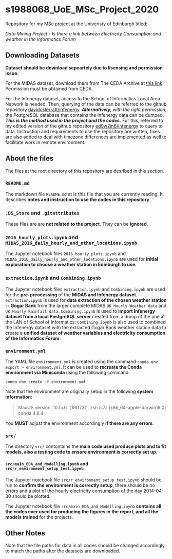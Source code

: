 # s1988068_UoE_MSc_Project_2020
 Repository for my MSc project at the Univeristy of Edinburgh titled:
 
 _Data Mining Project - Is there a link between Electricity Consumption and weather in the Informatics Forum_
 

## Downloading Datasets

**Dataset should be download sepeartely due to lisensing and permission issue.**



For the MIDAS dataset, download them from The CEDA Archive at [this link](https://catalogue.ceda.ac.uk/uuid/220a65615218d5c9cc9e4785a3234bd0)
Permission must be obtained from CEDA.

For the Infenergy dataset, access to the School of Informatics Local Area Network is needed.
Then, querying of the data can be referred to the github repository [davidcsterratt/infenergy](https://github.com/davidcsterratt/infenergy).
_**Alternatively**, with the right permission_, the PostgreSQL database that contains the Infenergy data can be dumped.
_**This is the method used in the project and the codes.**_
For this, referred to my edited version of the github repository [ed9w2in6/infenergy](https://github.com/ed9w2in6/infenergy) to query to data.
Instruction and requirements to use the repository are written, fixes are also added to deal with timezone differences are implemented as well to facilitate work in remote environment.


## About the files

The files at the root directory of this repository are desribed in this section.

### `README.md`
The markdown file `README.md` at is this file that you are currently reading.  It describes **notes and instruction to use the codes in this repository**.

### `.DS_Store` and `.gitattributes`
These files are are **not related to the project**.  They can be **ignored**.


### `2016_hourly_plots.ipynb` and `MIDAS_2016_daily_hourly_and_other_locations.ipynb`
The Jupyter notebook files `2016_hourly_plots.ipynb` and `MIDAS_2016_daily_hourly_and_other_locations.ipynb` are used for **initial exploration to choose a weather station in Edinburgh to use**.

### `extraction.ipynb` and `Combining.ipynb`
The Jupyter notebook files `extraction.ipynb` and `Combining.ipynb` are used for the **pre-preocessing** of the **MIDAS and Infenergy dataset**.  `extraction.ipynb` is used for **data extraction of the chosen weather station -- Gogar Bank** from the larger complete MIDAS `UK Hourly Weather data` and `UK Hourly Rainfall data`.  `Combining.ipynb` is used to **import Infenergy dataset from a local PostgreSQL server** created from a dump of the one at the LAN of School of Informatics; `Combining.ipynb` is also used to combined the Infenergy dataset with the extracted Gogar Bank weather station data to create a **unified dataset of weather variables and electricity consumption of the Informatics Forum**.

### `environment.yml`
The YAML file `environment.yml` is created using the command `conda env export > environment.yml`.  It can be used to **recreate the Conda environment via Miniconda** using the following command.
```shell
conda env create -f environment.yml
```
Note that the environment are originally setup in the following **system information**:

> MacOS version: 10.15.6（19G73）
> zsh 5.7.1 (x86_64-apple-darwin19.0)
> conda 4.8.4

You **MUST** adjust the environment accordingly **if there are any errors**.

### `src/`

The directory `src/` contontains the **main code used produce plots and to fit models, also a testing code to ensure environment is correctly set up**.

#### `src/main_EDA_and_Modelling.ipynb` and `src/r_environment_setup_test.ipynb`

The Jupyter notebook file `src/r_environment_setup_test.ipynb` should be run to **confirm the environment is correctly setup**, there should be no errors and a plot of the hourly electricity consumption of the day 2014-04-30 should be plotted.

The Jupyter notebook file `src/main_EDA_and_Modelling.ipynb` **contains all the codes ever used for producing the figures in the report, and all the models trained** for the projects.



## Other Notes

Note that the file paths for data in all codes should be changed accordingly to match the paths after the datasets are downloaded.
